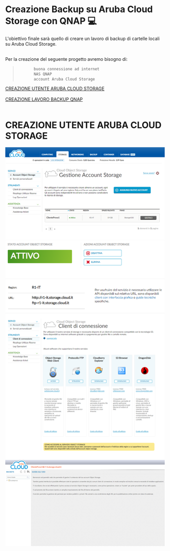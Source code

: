 # Creazione Backup su Aruba Cloud Storage con QNAP :computer:
L'obiettivo finale sarà quello di creare un lavoro di backup di cartelle locali su Aruba Cloud Storage.<br>
<br>

Per la creazione del seguente progetto avremo bisogno di:
>            buona connessione ad internet
>            NAS QNAP
>            account Aruba Cloud Storage

[CREAZIONE UTENTE ARUBA CLOUD STORAGE](#CREAZIONE-UTENTE-ARUBA-CLOUD-STORAGE)<br><br>
[CREAZIONE LAVORO BACKUP QNAP](#CREAZIONE-LAVORO-BACKUP-QNAP)<br><br>

# CREAZIONE UTENTE ARUBA CLOUD STORAGE
![](/proc/1.PNG)
![](/proc/2.PNG)
![](/proc/3.PNG)
![](/proc/4.PNG)
